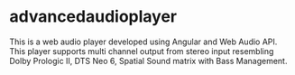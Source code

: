 # advancedaudioplayer
This is a web audio player developed using Angular and Web Audio API. This player supports multi channel output from stereo input resembling Dolby Prologic II, DTS Neo 6, Spatial Sound matrix with Bass Management.
